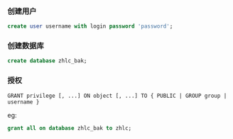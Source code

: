 ### 创建用户

```SQL
create user username with login password 'password';
```

### 创建数据库

```SQL
create database zhlc_bak;
```

### 授权

```
GRANT privilege [, ...] ON object [, ...] TO { PUBLIC | GROUP group | username }
```

eg:

```SQL
grant all on database zhlc_bak to zhlc;
```



